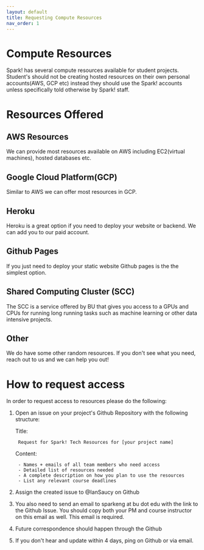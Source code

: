```yaml
---
layout: default
title: Requesting Compute Resources
nav_order: 1
---
```


# Compute Resources

Spark! has several compute resources available for student projects. Student's should not be creating hosted resources on their own personal accounts(AWS, GCP etc) instead they should use the Spark! accounts unless specifically told otherwise by Spark! staff. 

# Resources Offered

## AWS Resources

We can provide most resources available on AWS including EC2(virtual machines), hosted databases etc. 

## Google Cloud Platform(GCP)

Similar to AWS we can offer most resources in GCP.

## Heroku

Heroku is a great option if you need to deploy your website or backend. We can add you to our paid account.

## Github Pages

If you just need to deploy your static website Github pages is the the simplest option.

## Shared Computing Cluster (SCC)

The SCC is a service offered by BU that gives you access to a GPUs and CPUs for running long running tasks such as machine learning or other data intensive projects.

## Other

We do have some other random resources. If you don't see what you need, reach out to us and we can help you out! 

# How to request access 

In order to request access to resources please do the following: 

1. Open an issue on your project's Github Repository with the following structure:
    
    Title: 

        Request for Spark! Tech Resources for [your project name]

    Content: 

        - Names + emails of all team members who need access
        - Detailed list of resources needed 
        - A complete description on how you plan to use the resources
        - List any relevant course deadlines
2. Assign the created issue to @IanSaucy on Github
3. You also need to send an email to sparkeng at bu dot edu with the link to the Github Issue. You should copy both your PM and course instructor on this email as well. This email is required.
4. Future correspondence should happen through the Github 
5. If you don't hear and update within 4 days, ping on Github or via email. 




        